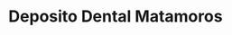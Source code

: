 ---
title: "Deposito Dental Matamoros"
url: /toluca-de-lerdo/deposito-dental-matamoros/
shop: suministros médicos
---